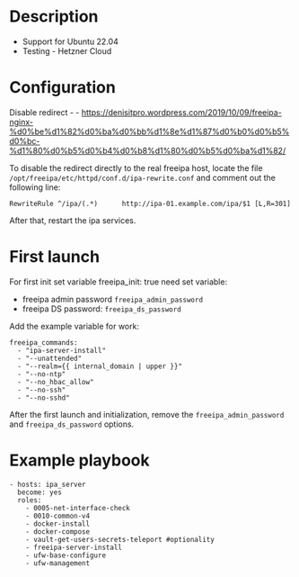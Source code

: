 # Description
* Support for Ubuntu 22.04
* Testing - Hetzner Cloud

# Configuration
Disable redirect - - https://denisitpro.wordpress.com/2019/10/09/freeipa-nginx-%d0%be%d1%82%d0%ba%d0%bb%d1%8e%d1%87%d0%b0%d0%b5%d0%bc-%d1%80%d0%b5%d0%b4%d0%b8%d1%80%d0%b5%d0%ba%d1%82/

To disable the redirect directly to the real freeipa host, locate the file `/opt/freeipa/etc/httpd/conf.d/ipa-rewrite.conf` and comment out the following line:
```
RewriteRule ^/ipa/(.*)      http://ipa-01.example.com/ipa/$1 [L,R=301]
```
After that, restart the ipa services.


# First launch
For first init set variable freeipa_init: true 
need set variable: 
* freeipa admin password `freeipa_admin_password`
* freeipa DS password: `freeipa_ds_password`

Add the example variable for work:
```commandline
freeipa_commands:
  - "ipa-server-install"
  - "--unattended"
  - "--realm={{ internal_domain | upper }}"
  - "--no-ntp"
  - "--no_hbac_allow"
  - "--no-ssh"
  - "--no-sshd"
```

After the first launch and initialization, remove the `freeipa_admin_password` and `freeipa_ds_password` options.

# Example playbook
```commandline
- hosts: ipa_server
  become: yes
  roles:
    - 0005-net-interface-check
    - 0010-common-v4
    - docker-install
    - docker-compose
    - vault-get-users-secrets-teleport #optionality
    - freeipa-server-install
    - ufw-base-configure
    - ufw-management


```

